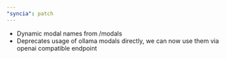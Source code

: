 ```yaml
---
"syncia": patch
---
```


- Dynamic modal names from /modals
- Deprecates usage of ollama modals directly, we can now use them via openai compatible endpoint
